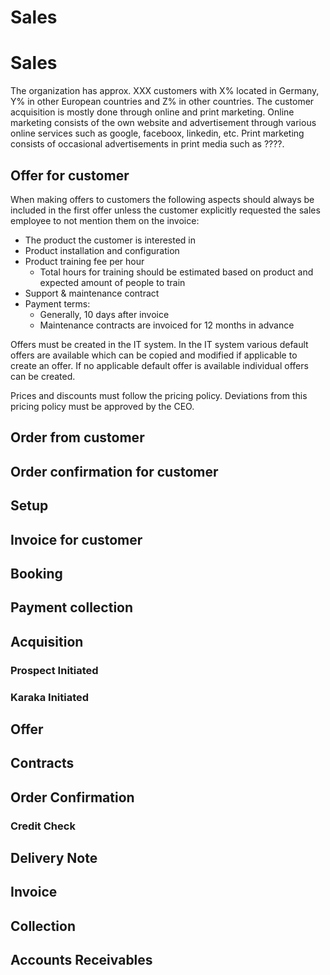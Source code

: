 # Sales

# Sales

The organization has approx. XXX customers with X% located in Germany, Y% in other European countries and Z% in other countries. The customer acquisition is mostly done through online and print marketing. Online marketing consists of the own website and advertisement through various online services such as google, faceboox, linkedin, etc. Print marketing consists of occasional advertisements in print media such as ????.

## Offer for customer

When making offers to customers the following aspects should always be included in the first offer unless the customer explicitly requested the sales employee to not mention them on the invoice:

* The product the customer is interested in
* Product installation and configuration
* Product training fee per hour
	* Total hours for training should be estimated based on product and expected amount of people to train
* Support & maintenance contract
* Payment terms:
	* Generally, 10 days after invoice
	* Maintenance contracts are invoiced for 12 months in advance

Offers must be created in the IT system. In the IT system various default offers are available which can be copied and modified if applicable to create an offer. If no applicable default offer is available individual offers can be created.

Prices and discounts must follow the pricing policy. Deviations from this pricing policy must be approved by the CEO.

## Order from customer

## Order confirmation for customer

## Setup

## Invoice for customer

## Booking

## Payment collection

## Acquisition

### Prospect Initiated

### Karaka Initiated

## Offer

## Contracts

## Order Confirmation

### Credit Check

## Delivery Note

## Invoice

## Collection

## Accounts Receivables



